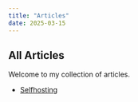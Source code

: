 ```yaml
---
title: "Articles"
date: 2025-03-15
---
```


## All Articles

Welcome to my collection of articles.

- [Selfhosting](./selfhosting/)
